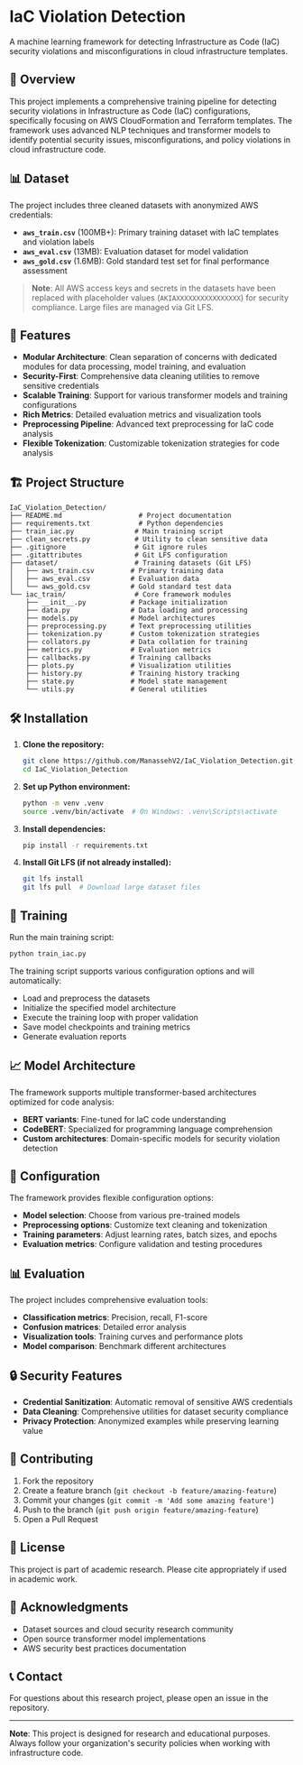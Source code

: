 # IaC Violation Detection

A machine learning framework for detecting Infrastructure as Code (IaC) security violations and misconfigurations in cloud infrastructure templates.

## 🎯 Overview

This project implements a comprehensive training pipeline for detecting security violations in Infrastructure as Code (IaC) configurations, specifically focusing on AWS CloudFormation and Terraform templates. The framework uses advanced NLP techniques and transformer models to identify potential security issues, misconfigurations, and policy violations in cloud infrastructure code.

## 📊 Dataset

The project includes three cleaned datasets with anonymized AWS credentials:

- **`aws_train.csv`** (100MB+): Primary training dataset with IaC templates and violation labels
- **`aws_eval.csv`** (13MB): Evaluation dataset for model validation  
- **`aws_gold.csv`** (1.6MB): Gold standard test set for final performance assessment

> **Note**: All AWS access keys and secrets in the datasets have been replaced with placeholder values (`AKIAXXXXXXXXXXXXXXXX`) for security compliance. Large files are managed via Git LFS.

## 🚀 Features

- **Modular Architecture**: Clean separation of concerns with dedicated modules for data processing, model training, and evaluation
- **Security-First**: Comprehensive data cleaning utilities to remove sensitive credentials
- **Scalable Training**: Support for various transformer models and training configurations
- **Rich Metrics**: Detailed evaluation metrics and visualization tools
- **Preprocessing Pipeline**: Advanced text preprocessing for IaC code analysis
- **Flexible Tokenization**: Customizable tokenization strategies for code analysis

## 🏗️ Project Structure

```
IaC_Violation_Detection/
├── README.md                   # Project documentation
├── requirements.txt            # Python dependencies
├── train_iac.py               # Main training script
├── clean_secrets.py           # Utility to clean sensitive data
├── .gitignore                 # Git ignore rules
├── .gitattributes             # Git LFS configuration
├── dataset/                   # Training datasets (Git LFS)
│   ├── aws_train.csv         # Primary training data
│   ├── aws_eval.csv          # Evaluation data
│   └── aws_gold.csv          # Gold standard test data
└── iac_train/                 # Core framework modules
    ├── __init__.py           # Package initialization
    ├── data.py               # Data loading and processing
    ├── models.py             # Model architectures
    ├── preprocessing.py      # Text preprocessing utilities
    ├── tokenization.py       # Custom tokenization strategies
    ├── collators.py          # Data collation for training
    ├── metrics.py            # Evaluation metrics
    ├── callbacks.py          # Training callbacks
    ├── plots.py              # Visualization utilities
    ├── history.py            # Training history tracking
    ├── state.py              # Model state management
    └── utils.py              # General utilities
```

## 🛠️ Installation

1. **Clone the repository:**
   ```bash
   git clone https://github.com/ManassehV2/IaC_Violation_Detection.git
   cd IaC_Violation_Detection
   ```

2. **Set up Python environment:**
   ```bash
   python -m venv .venv
   source .venv/bin/activate  # On Windows: .venv\Scripts\activate
   ```

3. **Install dependencies:**
   ```bash
   pip install -r requirements.txt
   ```

4. **Install Git LFS (if not already installed):**
   ```bash
   git lfs install
   git lfs pull  # Download large dataset files
   ```

## 🚂 Training

Run the main training script:

```bash
python train_iac.py
```

The training script supports various configuration options and will automatically:
- Load and preprocess the datasets
- Initialize the specified model architecture
- Execute the training loop with proper validation
- Save model checkpoints and training metrics
- Generate evaluation reports

## 📈 Model Architecture

The framework supports multiple transformer-based architectures optimized for code analysis:

- **BERT variants**: Fine-tuned for IaC code understanding
- **CodeBERT**: Specialized for programming language comprehension
- **Custom architectures**: Domain-specific models for security violation detection

## 🔧 Configuration

The framework provides flexible configuration options:

- **Model selection**: Choose from various pre-trained models
- **Preprocessing options**: Customize text cleaning and tokenization
- **Training parameters**: Adjust learning rates, batch sizes, and epochs
- **Evaluation metrics**: Configure validation and testing procedures

## 📊 Evaluation

The project includes comprehensive evaluation tools:

- **Classification metrics**: Precision, recall, F1-score
- **Confusion matrices**: Detailed error analysis
- **Visualization tools**: Training curves and performance plots
- **Model comparison**: Benchmark different architectures

## 🔒 Security Features

- **Credential Sanitization**: Automatic removal of sensitive AWS credentials
- **Data Cleaning**: Comprehensive utilities for dataset security compliance
- **Privacy Protection**: Anonymized examples while preserving learning value

## 🤝 Contributing

1. Fork the repository
2. Create a feature branch (`git checkout -b feature/amazing-feature`)
3. Commit your changes (`git commit -m 'Add some amazing feature'`)
4. Push to the branch (`git push origin feature/amazing-feature`)
5. Open a Pull Request

## 📝 License

This project is part of academic research. Please cite appropriately if used in academic work.

## 🙏 Acknowledgments

- Dataset sources and cloud security research community
- Open source transformer model implementations
- AWS security best practices documentation

## 📞 Contact

For questions about this research project, please open an issue in the repository.

---

**Note**: This project is designed for research and educational purposes. Always follow your organization's security policies when working with infrastructure code.